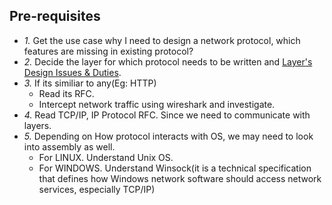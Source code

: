 ## Pre-requisites
- *1.* Get the use case why I need to design a network protocol, which features are missing in existing protocol?
- *2.* Decide the layer for which protocol needs to be written and [Layer's Design Issues & Duties](../).
- *3.* If its similiar to any(Eg: HTTP)
  - Read its RFC.
  - Intercept network traffic using wireshark and investigate.
- *4.* Read TCP/IP, IP Protocol RFC. Since we need to communicate with layers.
- *5.* Depending on How protocol interacts with OS, we may need to look into assembly as well.
  - For LINUX. Understand Unix OS.
  - For WINDOWS. Understand Winsock(it is a technical specification that defines how Windows network software should access network services, especially TCP/IP)
